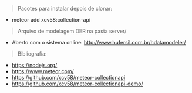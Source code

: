 > Pacotes para instalar depois de clonar:

- meteor add xcv58:collection-api

> Arquivo de modelagem DER na pasta server/

- Aberto com o sistema online: http://www.hufersil.com.br/hdatamodeler/

> Bibliografia:

- https://nodejs.org/
- https://www.meteor.com/
- https://github.com/xcv58/meteor-collectionapi
- https://github.com/xcv58/meteor-collectionapi-demo/